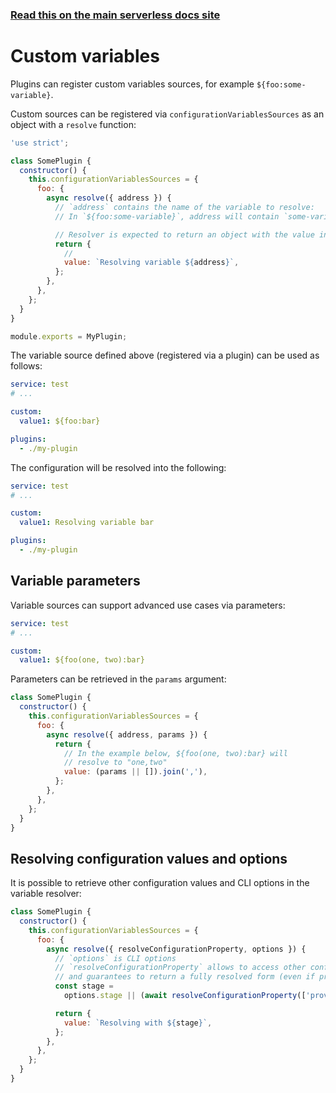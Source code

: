<!--
title: Serverless Framework - Plugins - Custom variables
menuText: Plugins
menuOrder: 14
description: How to create custom Serverless Framework variables via a plugin
layout: Doc
-->

<!-- DOCS-SITE-LINK:START automatically generated  -->

### [Read this on the main serverless docs site](https://www.serverless.com/framework/docs/guides/plugins/custom-variables)

<!-- DOCS-SITE-LINK:END -->

# Custom variables

Plugins can register custom variables sources, for example `${foo:some-variable}`.

Custom sources can be registered via `configurationVariablesSources` as an object with a `resolve` function:

```javascript
'use strict';

class SomePlugin {
  constructor() {
    this.configurationVariablesSources = {
      foo: {
        async resolve({ address }) {
          // `address` contains the name of the variable to resolve:
          // In `${foo:some-variable}`, address will contain `some-variable`.

          // Resolver is expected to return an object with the value in the `value` property:
          return {
            //
            value: `Resolving variable ${address}`,
          };
        },
      },
    };
  }
}

module.exports = MyPlugin;
```

The variable source defined above (registered via a plugin) can be used as follows:

```yaml
service: test
# ...

custom:
  value1: ${foo:bar}

plugins:
  - ./my-plugin
```

The configuration will be resolved into the following:

```yaml
service: test
# ...

custom:
  value1: Resolving variable bar

plugins:
  - ./my-plugin
```

## Variable parameters

Variable sources can support advanced use cases via parameters:

```yaml
service: test
# ...

custom:
  value1: ${foo(one, two):bar}
```

Parameters can be retrieved in the `params` argument:

```javascript
class SomePlugin {
  constructor() {
    this.configurationVariablesSources = {
      foo: {
        async resolve({ address, params }) {
          return {
            // In the example below, ${foo(one, two):bar} will
            // resolve to "one,two"
            value: (params || []).join(','),
          };
        },
      },
    };
  }
}
```

## Resolving configuration values and options

It is possible to retrieve other configuration values and CLI options in the variable resolver:

```javascript
class SomePlugin {
  constructor() {
    this.configurationVariablesSources = {
      foo: {
        async resolve({ resolveConfigurationProperty, options }) {
          // `options` is CLI options
          // `resolveConfigurationProperty` allows to access other configuration properties,
          // and guarantees to return a fully resolved form (even if property is configured with variables)
          const stage =
            options.stage || (await resolveConfigurationProperty(['provider', 'stage'])) || 'dev';

          return {
            value: `Resolving with ${stage}`,
          };
        },
      },
    };
  }
}
```
